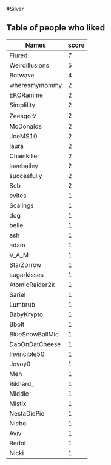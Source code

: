 #Silver
## Table of people who liked
Names | score
--- | ---
Flured | 7
Weirdillusions | 5
Botwave | 4
wheresmymommy | 2
EKORamme | 2
Simplility | 2
Zeesgoツ | 2
McDonalds | 2
JoeMS10 | 2
laura | 2
Chainkiller | 2
lovebailey | 2
succesfully | 2
Seb | 2
evites | 1
Scalings | 1
dog | 1
belle | 1
ash | 1
adam | 1
V_A_M | 1
StarZorrow | 1
sugarkisses | 1
AtomicRaider2k | 1
Sariel | 1
Lumbrub | 1
BabyKrypto | 1
Bbolt | 1
BlueSnowBallMic | 1
DabOnDatCheese | 1
Invincible50 | 1
Joyoy0 | 1
Men | 1
Rikhard_ | 1
Middle | 1
Mistix | 1
NestaDiePie | 1
Nicbo | 1
Aviv | 1
Redot | 1
Nicki | 1
